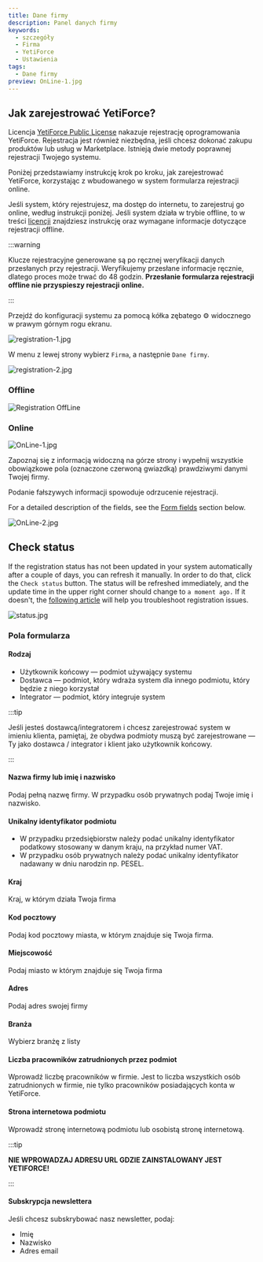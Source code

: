 ```yaml
---
title: Dane firmy
description: Panel danych firmy
keywords:
  - szczegóły
  - Firma
  - YetiForce
  - Ustawienia
tags:
  - Dane firmy
preview: OnLine-1.jpg
---
```


## Jak zarejestrować YetiForce?

Licencja [YetiForce Public License](/introduction/license-open-source) nakazuje rejestrację oprogramowania YetiForce. Rejestracja jest również niezbędna, jeśli chcesz dokonać zakupu produktów lub usług w Marketplace. Istnieją dwie metody poprawnej rejestracji Twojego systemu.

Poniżej przedstawiamy instrukcję krok po kroku, jak zarejestrować YetiForce, korzystając z wbudowanego w system formularza rejestracji online.

Jeśli system, który rejestrujesz, ma dostęp do internetu, to zarejestruj go online, według instrukcji poniżej. Jeśli system działa w trybie offline, to w treści [licencji](/introduction/license-open-source) znajdziesz instrukcję oraz wymagane informacje dotyczące rejestracji offline.

:::warning

Klucze rejestracyjne generowane są po ręcznej weryfikacji danych przesłanych przy rejestracji. Weryfikujemy przesłane informacje ręcznie, dlatego proces może trwać do 48 godzin. **Przesłanie formularza rejestracji offline nie przyspieszy rejestracji online.**

:::

Przejdź do konfiguracji systemu za pomocą kółka zębatego ⚙ widocznego w prawym górnym rogu ekranu.

![registration-1.jpg](registration-1.jpg)

W menu z lewej strony wybierz `Firma`, a następnie `Dane firmy`.

![registration-2.jpg](registration-2.jpg)

### Offline

![Registration OffLine](offline.jpg)

### Online

![OnLine-1.jpg](OnLine-1.jpg)

Zapoznaj się z informacją widoczną na górze strony i wypełnij wszystkie obowiązkowe pola (oznaczone czerwoną gwiazdką) prawdziwymi danymi Twojej firmy.

Podanie fałszywych informacji spowoduje odrzucenie rejestracji.

For a detailed description of the fields, see the [Form fields](administrator-guides/company/company-details/#form-fields) section below.

![OnLine-2.jpg](OnLine-2.jpg)

## Check status

If the registration status has not been updated in your system automatically after a couple of days, you can refresh it manually. In order to do that, click the `Check status` button. The status will be refreshed immediately, and the update time in the upper right corner should change to `a moment ago.` If it doesn't, the [following article](administrator-guides/company/problems-with-system-registration/) will help you troubleshoot registration issues.

![status.jpg](status.jpg)

### Pola formularza

#### Rodzaj

- Użytkownik końcowy — podmiot używający systemu
- Dostawca — podmiot, który wdraża system dla innego podmiotu, który będzie z niego korzystał
- Integrator — podmiot, który integruje system

:::tip

Jeśli jesteś dostawcą/integratorem i chcesz zarejestrować system w imieniu klienta, pamiętaj, że obydwa podmioty muszą być zarejestrowane — Ty jako dostawca / integrator i klient jako użytkownik końcowy.

:::

#### Nazwa firmy lub imię i nazwisko

Podaj pełną nazwę firmy. W przypadku osób prywatnych podaj Twoje imię i nazwisko.

#### Unikalny identyfikator podmiotu

- W przypadku przedsiębiorstw należy podać unikalny identyfikator podatkowy stosowany w danym kraju, na przykład numer VAT.
- W przypadku osób prywatnych należy podać unikalny identyfikator nadawany w dniu narodzin np. PESEL.

#### Kraj

Kraj, w którym działa Twoja firma

#### Kod pocztowy

Podaj kod pocztowy miasta, w którym znajduje się Twoja firma.

#### Miejscowość

Podaj miasto w którym znajduje się Twoja firma

#### Adres

Podaj adres swojej firmy

#### Branża

Wybierz branżę z listy

#### Liczba pracowników zatrudnionych przez podmiot

Wprowadź liczbę pracowników w firmie. Jest to liczba wszystkich osób zatrudnionych w firmie, nie tylko pracowników posiadających konta w YetiForce.

#### Strona internetowa podmiotu

Wprowadź stronę internetową podmiotu lub osobistą stronę internetową.

:::tip

**NIE WPROWADZAJ ADRESU URL GDZIE ZAINSTALOWANY JEST YETIFORCE!**

:::

#### Subskrypcja newslettera

Jeśli chcesz subskrybować nasz newsletter, podaj:

- Imię
- Nazwisko
- Adres email
